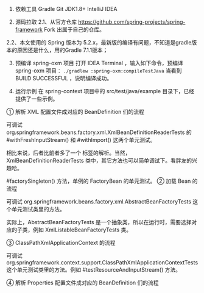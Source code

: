 
1. 依赖工具
Gradle
Git
JDK1.8+
IntelliJ IDEA

2. 源码拉取
  2.1、从官方仓库 https://github.com/spring-projects/spring-framework Fork 出属于自己的仓库。

  2.2、本文使用的 Spring 版本为 5.2.x，最新版的编译有问题，不知道是gradle版本的原因还是什么，用的Gradle 7.1.1版本；

3. 预编译 spring-oxm 项目
  打开 IDEA Terminal ，输入如下命令，预编译 spring-oxm 项目：
  `./gradlew :spring-oxm:compileTestJava`
  当看到 BUILD SUCCESSFUL ，说明编译成功。

4. 运行示例
  在 spring-context 项目中的 src/test/java/example 目录下，已经提供了一些示例。

  ① 解析 XML 配置文件成对应的 BeanDefinition 们的流程

  可调试 org.springframework.beans.factory.xml.XmlBeanDefinitionReaderTests 的 #withFreshInputStream() 和 #withImport() 这两个单元测试。

  相比来说，后者比前者多了一个 <import /> 标签的解析。当然，XmlBeanDefinitionReaderTests 类中，其它方法也可以简单调试下。看胖友的兴趣哈。

  #factorySingleton() 方法，单例的 FactoryBean 的单元测试。
  ② 加载 Bean 的流程

  可调试 org.springframework.beans.factory.xml.AbstractBeanFactoryTests 这个单元测试类里的方法。

  实际上，AbstractBeanFactoryTests 是一个抽象类，所以在运行时，需要选择对应的子类，例如 XmlListableBeanFactoryTests 类。

  ③ ClassPathXmlApplicationContext 的流程

  可调试 org.springframework.context.support.ClassPathXmlApplicationContextTests 这个单元测试类里的方法。例如 #testResourceAndInputStream() 方法。

  ④ 解析 Properties 配置文件成对应的 BeanDefinition 们的流程

